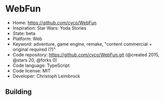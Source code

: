# WebFun

- Home: https://github.com/cyco/WebFun
- Inspiration: Star Wars: Yoda Stories
- State: beta
- Platform: Web
- Keyword: adventure, game engine, remake, "content commercial + original required (?)"
- Code repository: https://github.com/cyco/WebFun.git (@created 2015, @stars 20, @forks 0)
- Code language: TypeScript
- Code license: MIT
- Developer: Christoph Leimbrock

## Building
